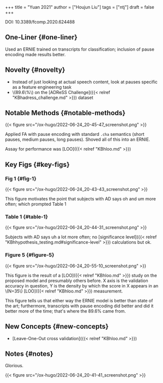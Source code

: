+++
title = "Yuan 2021"
author = ["Houjun Liu"]
tags = ["ntj"]
draft = false
+++

DOI: 10.3389/fcomp.2020.624488


## One-Liner {#one-liner}

Used an ERNIE trained on transcripts for classification; inclusion of pause encoding made results better.


## Novelty {#novelty}

-   Instead of just looking at actual speech content, look at pauses specific as a feature engineering task
-   \\(89.6\\%\\) on the [ADReSS Challenge]({{< relref "KBhadress_challenge.md" >}}) dataset


## Notable Methods {#notable-methods}

{{< figure src="/ox-hugo/2022-06-24_20-45-47_screenshot.png" >}}

Applied FA with pause encoding with standard `.cha` semantics (short pauses, medium pauses, long pauses). Shoved all of this into an ERNIE.

Assay for performance was [LOO]({{< relref "KBhloo.md" >}})


## Key Figs {#key-figs}


### Fig 1 {#fig-1}

{{< figure src="/ox-hugo/2022-06-24_20-43-43_screenshot.png" >}}

This figure motivates the point that subjects with AD says oh and um more often; which prompted Table 1


### Table 1 {#table-1}

{{< figure src="/ox-hugo/2022-06-24_20-44-31_screenshot.png" >}}

Subjects with AD says uh a lot more often; no [significance level]({{< relref "KBhhypothesis_testing.md#significance-level" >}}) calculations but ok.


### Figure 5 {#figure-5}

{{< figure src="/ox-hugo/2022-06-24_20-55-10_screenshot.png" >}}

This figure is the result of a [LOO]({{< relref "KBhloo.md" >}}) study on the proposed model and presumably others before. X axis is the validation accuracy in question, Y is the density by which the score in X appears in an \\(N=35\\) [LOO]({{< relref "KBhloo.md" >}}) measurement.

This figure tells us that either way the ERNIE model is better than state of the art; furthermore, transcripts with pause encoding did better and did it better more of the time; that's where the 89.6% came from.


## New Concepts {#new-concepts}

-   [Leave-One-Out cross validation]({{< relref "KBhloo.md" >}})


## Notes {#notes}

Glorious.

{{< figure src="/ox-hugo/2022-06-24_20-41-41_screenshot.png" >}}